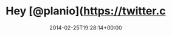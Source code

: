 ---
retweeted: false
source: <a href="http://twitter.com" rel="nofollow">Twitter Web Client</a>
entities:
  hashtags: []
  symbols: []
  user_mentions:
  - name: Planio
    screen_name: planio
    indices:
    - '4'
    - '11'
    id_str: '108665895'
    id: '108665895'
  urls: []
display_text_range:
- '0'
- '128'
favorite_count: '0'
id_str: '438395028109803521'
truncated: false
retweet_count: '0'
id: '438395028109803521'
created_at: Tue Feb 25 19:28:14 +0000 2014
favorited: false
full_text: Hey [@planio](https://twitter.com/planio) - einmal falschen Link geklickt
  &amp; schon bekomm' ich eine »Möchten sie upgraden?« Mail mit Bezahlformular. Srsly?
lang: de
tags:
- pesos:twitter
date: '2014-02-25T19:28:14+00:00'
src: https://twitter.com/bascht/status/438395028109803521
original_url: https://twitter.com/bascht/status/438395028109803521
type: twitter_tweet
text: Hey [@planio](https://twitter.com/planio) - einmal falschen Link geklickt &amp;
  schon bekomm' ich eine »Möchten sie upgraden?« Mail mit Bezahlformular. Srsly?
title: Hey [@planio](https://twitter.c

---